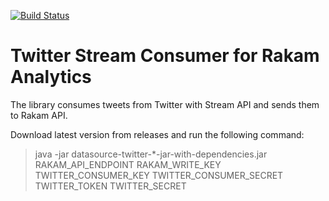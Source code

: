 [![Build Status](https://travis-ci.org/rakam-io/rakam.svg?branch=master)](https://travis-ci.org/rakam-io/rakam)

Twitter Stream Consumer for Rakam Analytics
====================

The library consumes tweets from Twitter with Stream API and sends them to Rakam API.

Download latest version from releases and run the following command:

> java -jar datasource-twitter-*-jar-with-dependencies.jar RAKAM_API_ENDPOINT RAKAM_WRITE_KEY TWITTER_CONSUMER_KEY TWITTER_CONSUMER_SECRET TWITTER_TOKEN TWITTER_SECRET